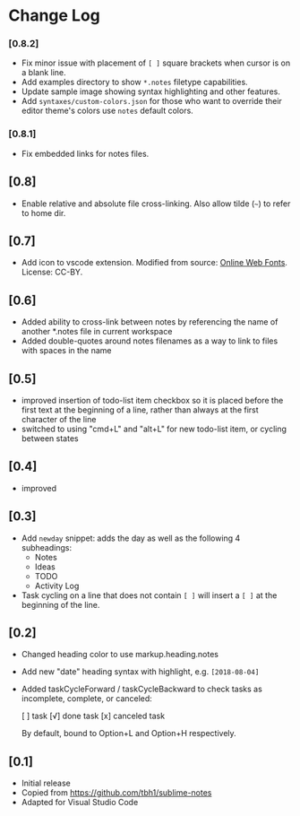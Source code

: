 # Change Log

### [0.8.2]

- Fix minor issue with placement of `[ ]` square brackets when cursor is on a blank line.
- Add examples directory to show `*.notes` filetype capabilities.
- Update sample image showing syntax highlighting and other features.
- Add `syntaxes/custom-colors.json` for those who want to override their editor theme's colors use `notes` default colors.

### [0.8.1]

- Fix embedded links for notes files.

## [0.8]

- Enable relative and absolute file cross-linking. Also allow tilde (`~`) to refer to home dir.

## [0.7]

- Add icon to vscode extension. Modified from source: <a href="http://www.onlinewebfonts.com">Online Web Fonts</a>. License: CC-BY.

## [0.6]

- Added ability to cross-link between notes by referencing the name of another \*.notes file in current workspace
- Added double-quotes around notes filenames as a way to link to files with spaces in the name

## [0.5]

- improved insertion of todo-list item checkbox so it is placed before the first text at the beginning of a line, rather than always at the first character of the line
- switched to using "cmd+L" and "alt+L" for new todo-list item, or cycling between states

## [0.4]

- improved

## [0.3]

- Add `newday` snippet: adds the day as well as the following 4 subheadings:
  - Notes
  - Ideas
  - TODO
  - Activity Log
- Task cycling on a line that does not contain `[ ]` will insert
  a `[ ]` at the beginning of the line.

## [0.2]

- Changed heading color to use markup.heading.notes
- Add new "date" heading syntax with highlight, e.g. `[2018-08-04]`
- Added taskCycleForward / taskCycleBackward to check tasks
  as incomplete, complete, or canceled:

  [ ] task
  [√] done task
  [x] canceled task

  By default, bound to Option+L and Option+H respectively.

## [0.1]

- Initial release
- Copied from https://github.com/tbh1/sublime-notes
- Adapted for Visual Studio Code
